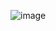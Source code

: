 ![image](https://user-images.githubusercontent.com/97650817/149263039-6843ee22-6f2c-482e-b056-1041d4b4353f.png)
